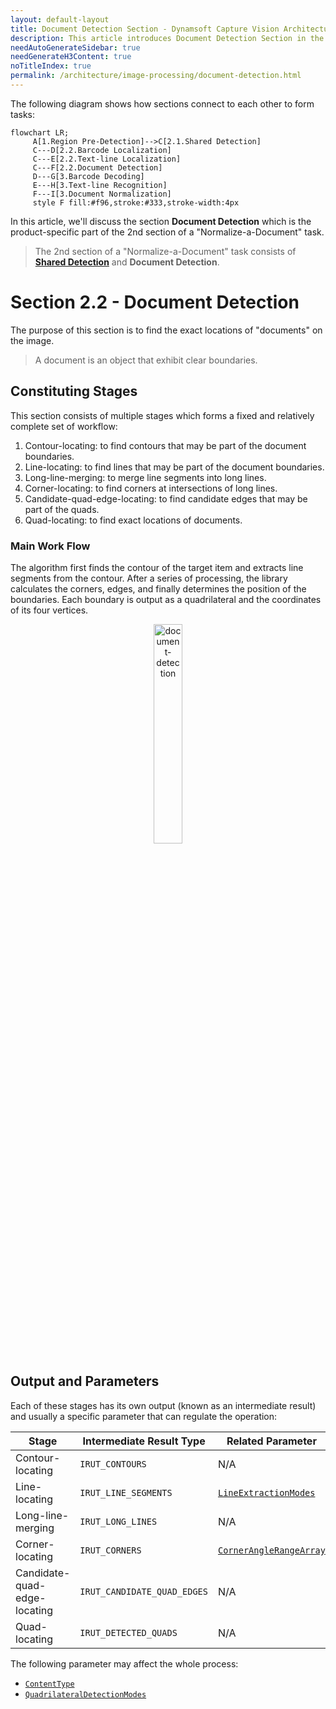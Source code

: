 ```yaml
---
layout: default-layout
title: Document Detection Section - Dynamsoft Capture Vision Architecture
description: This article introduces Document Detection Section in the Dynamsoft Capture Vision architecture.
needAutoGenerateSidebar: true
needGenerateH3Content: true
noTitleIndex: true
permalink: /architecture/image-processing/document-detection.html
---
```


The following diagram shows how sections connect to each other to form tasks:

```mermaid
flowchart LR;
     A[1.Region Pre-Detection]-->C[2.1.Shared Detection]
     C---D[2.2.Barcode Localization]
     C---E[2.2.Text-line Localization]
     C---F[2.2.Document Detection]
     D---G[3.Barcode Decoding]
     E---H[3.Text-line Recognition]
     F---I[3.Document Normalization]
     style F fill:#f96,stroke:#333,stroke-width:4px
```

In this article, we'll discuss the section **Document Detection** which is the product-specific part of the 2nd section of a "Normalize-a-Document" task.

> The 2nd section of a "Normalize-a-Document" task consists of [**Shared Detection**](shared-detection.md) and **Document Detection**.

# Section 2.2 - Document Detection

The purpose of this section is to find the exact locations of "documents" on the image. 

> A document is an object that exhibit clear boundaries.

## Constituting Stages

This section consists of multiple stages which forms a fixed and relatively complete set of workflow:

1. Contour-locating: to find contours that may be part of the document boundaries.
2. Line-locating: to find lines that may be part of  the document boundaries.
3. Long-line-merging: to merge line segments into long lines.
4. Corner-locating: to find corners at intersections of long lines.
5. Candidate-quad-edge-locating: to find candidate edges that may be part of the quads.
6. Quad-locating: to find exact locations of documents.

### Main Work Flow

The algorithm first finds the contour of the target item and extracts line segments from the contour. After a series of processing, the library calculates the corners, edges, and finally determines the position of the boundaries. Each boundary is output as a quadrilateral and the coordinates of its four vertices.

<div align="center">
   <p><img src="../assets/document-detection.png" alt="document-detection" width="30%" /></p>
   <p></p>
</div>

## Output and Parameters

Each of these stages has its own output (known as an intermediate result) and usually a specific parameter that can regulate the operation:

| Stage                        | Intermediate Result Type    | Related Parameter                                                                                                   |
| ---------------------------- | --------------------------- | ------------------------------------------------------------------------------------------------------------------- |
| Contour-locating             | `IRUT_CONTOURS`             | N/A                                                                                                                 |
| Line-locating                | `IRUT_LINE_SEGMENTS`        | [`LineExtractionModes`](../../parameters/reference/document-normalizer-task-settings/line-extraction-modes.md)      |
| Long-line-merging            | `IRUT_LONG_LINES`           | N/A                                                                                                                 |
| Corner-locating              | `IRUT_CORNERS`              | [`CornerAngleRangeArray`](../../parameters/reference/document-normalizer-task-settings/corner-angle-range-array.md) |
| Candidate-quad-edge-locating | `IRUT_CANDIDATE_QUAD_EDGES` | N/A                                                                                                                 |
| Quad-locating                | `IRUT_DETECTED_QUADS`       | N/A                                                                                                                 |

The following parameter may affect the whole process:

- [`ContentType`](../../parameters/reference/document-normalizer-task-settings/content-type.md)
- [`QuadrilateralDetectionModes`](../../parameters/reference/document-normalizer-task-settings/quadrilateral-detection-modes.md)
